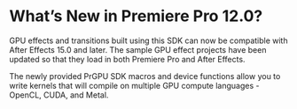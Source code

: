 <a id="gpu-effects-transitions-whats-new-in-ppro-12"></a>

# What’s New in Premiere Pro 12.0?

GPU effects and transitions built using this SDK can now be compatible with After Effects 15.0 and later. The sample GPU effect projects have been updated so that they load in both Premiere Pro and After Effects.

The newly provided PrGPU SDK macros and device functions allow you to write kernels that will compile on multiple GPU compute languages - OpenCL, CUDA, and Metal.
